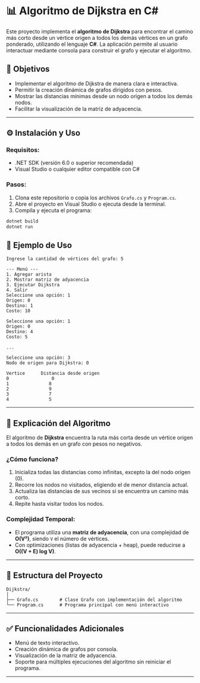 # 📊 Algoritmo de Dijkstra en C#

Este proyecto implementa el **algoritmo de Dijkstra** para encontrar el camino más corto desde un vértice origen a todos los demás vértices en un grafo ponderado, utilizando el lenguaje **C#**. La aplicación permite al usuario interactuar mediante consola para construir el grafo y ejecutar el algoritmo.

## 🎯 Objetivos

- Implementar el algoritmo de Dijkstra de manera clara e interactiva.
- Permitir la creación dinámica de grafos dirigidos con pesos.
- Mostrar las distancias mínimas desde un nodo origen a todos los demás nodos.
- Facilitar la visualización de la matriz de adyacencia.

---

## ⚙️ Instalación y Uso

### Requisitos:
- .NET SDK (versión 6.0 o superior recomendada)
- Visual Studio o cualquier editor compatible con C#

### Pasos:
1. Clona este repositorio o copia los archivos `Grafo.cs` y `Program.cs`.
2. Abre el proyecto en Visual Studio o ejecuta desde la terminal.
3. Compila y ejecuta el programa:

```bash
dotnet build
dotnet run
```

## 🧪 Ejemplo de Uso

```
Ingrese la cantidad de vértices del grafo: 5

--- Menú ---
1. Agregar arista
2. Mostrar matriz de adyacencia
3. Ejecutar Dijkstra
4. Salir
Seleccione una opción: 1
Origen: 0
Destino: 1
Costo: 10

Seleccione una opción: 1
Origen: 0
Destino: 4
Costo: 5

...

Seleccione una opción: 3
Nodo de origen para Dijkstra: 0

Vertice 	 Distancia desde origen
0		         0
1		        8
2		        9
3		        7
4		        5
```

---

## 🧠 Explicación del Algoritmo

El algoritmo de **Dijkstra** encuentra la ruta más corta desde un vértice origen a todos los demás en un grafo con pesos no negativos.

### ¿Cómo funciona?
1. Inicializa todas las distancias como infinitas, excepto la del nodo origen (0).
2. Recorre los nodos no visitados, eligiendo el de menor distancia actual.
3. Actualiza las distancias de sus vecinos si se encuentra un camino más corto.
4. Repite hasta visitar todos los nodos.

### Complejidad Temporal:
- El programa utiliza una **matriz de adyacencia**, con una complejidad de **O(V²)**, siendo `V` el número de vértices.
- Con optimizaciones (listas de adyacencia + heap), puede reducirse a **O((V + E) log V)**.

---

## 📁 Estructura del Proyecto

```
Dijkstra/
│
├── Grafo.cs        # Clase Grafo con implementación del algoritmo
└── Program.cs      # Programa principal con menú interactivo
```

---

## ✅ Funcionalidades Adicionales

- Menú de texto interactivo.
- Creación dinámica de grafos por consola.
- Visualización de la matriz de adyacencia.
- Soporte para múltiples ejecuciones del algoritmo sin reiniciar el programa.

---
